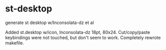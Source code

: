 # st-desktop
generate st desktop w/Inconsolata-dz et al

Added st.desktop w/icon, Inconsolata-dz 18pt, 80x24.
Cut/copy/paste keybindings were not touched, but don't seem to work.
Completely rewrote makefile.
